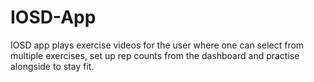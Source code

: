# IOSD-App
IOSD app plays exercise videos for the user where one can select from multiple exercises, set up rep counts from the dashboard and practise alongside to stay fit.

